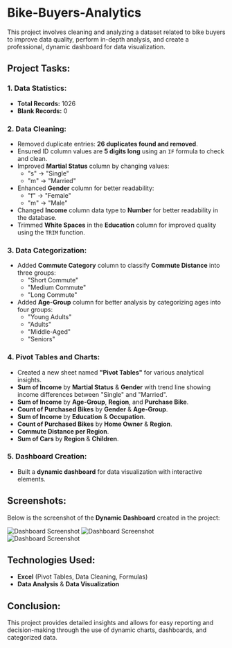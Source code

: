# Bike-Buyers-Analytics

This project involves cleaning and analyzing a dataset related to bike buyers to improve data quality, perform in-depth analysis, and create a professional, dynamic dashboard for data visualization.

## Project Tasks:

### 1. **Data Statistics:**
   - **Total Records:** 1026
   - **Blank Records:** 0

### 2. **Data Cleaning:**
   - Removed duplicate entries: **26 duplicates found and removed**.
   - Ensured ID column values are **5 digits long** using an `IF` formula to check and clean.
   - Improved **Martial Status** column by changing values:
     - "s" → "Single"
     - "m" → "Married"
   - Enhanced **Gender** column for better readability:
     - "f" → "Female"
     - "m" → "Male"
   - Changed **Income** column data type to **Number** for better readability in the database.
   - Trimmed **White Spaces** in the **Education** column for improved quality using the `TRIM` function.

### 3. **Data Categorization:**
   - Added **Commute Category** column to classify **Commute Distance** into three groups:
     - "Short Commute"
     - "Medium Commute"
     - "Long Commute"
   - Added **Age-Group** column for better analysis by categorizing ages into four groups:
     - "Young Adults"
     - "Adults"
     - "Middle-Aged"
     - "Seniors"

### 4. **Pivot Tables and Charts:**
   - Created a new sheet named **"Pivot Tables"** for various analytical insights.
   - **Sum of Income** by **Martial Status** & **Gender** with trend line showing income differences between "Single" and "Married".
   - **Sum of Income** by **Age-Group**, **Region**, and **Purchase Bike**.
   - **Count of Purchased Bikes** by **Gender** & **Age-Group**.
   - **Sum of Income** by **Education** & **Occupation**.
   - **Count of Purchased Bikes** by **Home Owner** & **Region**.
   - **Commute Distance per Region**.
   - **Sum of Cars** by **Region** & **Children**.

### 5. **Dashboard Creation:**
   - Built a **dynamic dashboard** for data visualization with interactive elements.

## Screenshots:
   Below is the screenshot of the **Dynamic Dashboard** created in the project:

   ![Dashboard Screenshot](path_to_your_screenshot_image.png)
   ![Dashboard Screenshot](path_to_your_screenshot_image.png)
   ![Dashboard Screenshot](path_to_your_screenshot_image.png)

## Technologies Used:
   - **Excel** (Pivot Tables, Data Cleaning, Formulas)
   - **Data Analysis** & **Data Visualization**

## Conclusion:
   This project provides detailed insights and allows for easy reporting and decision-making through the use of dynamic charts, dashboards, and categorized data.

